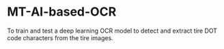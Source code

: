 # MT-AI-based-OCR
To train and test a deep learning OCR model to detect and extract tire DOT code characters from the tire images.
